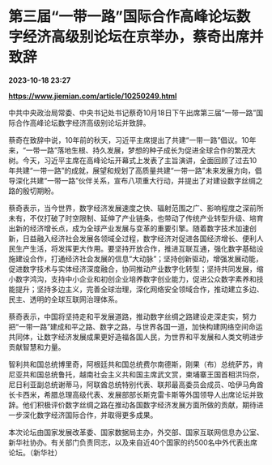 # 第三届“一带一路”国际合作高峰论坛数字经济高级别论坛在京举办，蔡奇出席并致辞

**2023-10-18 23:27**

**https://www.jiemian.com/article/10250249.html**

中共中央政治局常委、中央书记处书记蔡奇10月18日下午出席第三届“一带一路”国际合作高峰论坛数字经济高级别论坛并致辞。

蔡奇在致辞中说，10年前的秋天，习近平主席提出了共建“一带一路”倡议。10年来，“一带一路”落地生根、持久发展，梦想的种子成长为促进全球合作的繁茂大树。今天，习近平主席在高峰论坛开幕式上发表了主旨演讲，全面回顾了过去10年共建“一带一路”的成就，展望和规划了高质量共建“一带一路”未来发展方向，倡导深化共建“一带一路”伙伴关系，宣布八项重大行动，并提出了对建设数字丝绸之路的殷切期盼。

蔡奇表示，当今世界，数字经济发展速度之快、辐射范围之广、影响程度之深前所未有，不仅打破了时空限制、延伸了产业链条，也带动了传统产业转型升级、培育出新的经济增长点，成为全球产业发展与变革的重要引擎。随着数字技术加速创新，日益融入经济社会发展各领域全过程，数字经济对促进各国经济增长、便利人民生产生活，将发挥更大作用。要坚持开放合作，推进互联互通，强化数字基础设施建设合作，打通经济社会发展的信息“大动脉”；坚持创新驱动，增强发展动能，促进数字技术与实体经济深度融合，协同推动产业数字化转型；坚持共同发展，缩小数字鸿沟，支持中小企业和初创企业培养数字创业能力，促进公众数字素养和技能提升；坚持多边主义，完善全球治理，深化网络安全领域合作，推动建立多边、民主、透明的全球互联网治理体系。

蔡奇表示，中国将坚持走和平发展道路，推动数字丝绸之路建设走深走实，努力把“一带一路”建成和平之路、数字之路，与世界各国一道，加快构建网络空间命运共同体，让数字经济发展成果更好造福各国人民，为世界和平发展和人类文明进步贡献智慧和力量。

智利共和国总统博里奇，阿根廷共和国总统费尔南德斯，刚果（布）总统萨苏，肯尼亚共和国总统鲁托，越南社会主义共和国主席武文赏，柬埔寨王国首相洪玛奈，尼日利亚副总统谢蒂马，阿联酋总统特别代表、联邦最高委员会成员、哈伊马角酋长卡西米，希腊总理高级代表、发展部部长斯克雷卡斯等外国领导人出席论坛并致辞。他们积极评价数字丝绸之路在推动各国数字经济发展方面所做的贡献，期待进一步深化数字经济国际合作，并取得更多成果。

本次论坛由国家发展改革委、国家数据局主办，外交部、国家互联网信息办公室、新华社协办。有关部门负责同志，以及来自近40个国家的约500名中外代表出席论坛。（新华社）